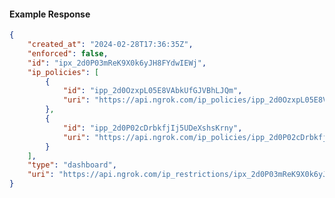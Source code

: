 <!-- Code generated for API Clients. DO NOT EDIT. -->

#### Example Response

```json
{
	"created_at": "2024-02-28T17:36:35Z",
	"enforced": false,
	"id": "ipx_2d0P03mReK9X0k6yJH8FYdwIEWj",
	"ip_policies": [
		{
			"id": "ipp_2d0OzxpL05E8VAbkUfGJVBhLJQm",
			"uri": "https://api.ngrok.com/ip_policies/ipp_2d0OzxpL05E8VAbkUfGJVBhLJQm"
		},
		{
			"id": "ipp_2d0P02cDrbkfjIj5UDeXshsKrny",
			"uri": "https://api.ngrok.com/ip_policies/ipp_2d0P02cDrbkfjIj5UDeXshsKrny"
		}
	],
	"type": "dashboard",
	"uri": "https://api.ngrok.com/ip_restrictions/ipx_2d0P03mReK9X0k6yJH8FYdwIEWj"
}
```
